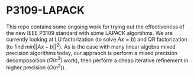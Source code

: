 # P3109-LAPACK
This repo contains some ongoing work for trying out the effectiveness of the new IEEE P3109 standard with some LAPACK algortihms.
We are currently looking at LU factorization (to solve $Ax = b$) and QR factorization (to find $min||Ax - b||^2$). 
As is the case with many linear algebra mixed precision algorithms today, our appraoch is perform a mixed precision decomposoition ($O(n^3)$ work), then perform a cheap iterative refinement in higher precision ($O(n^2)$).
